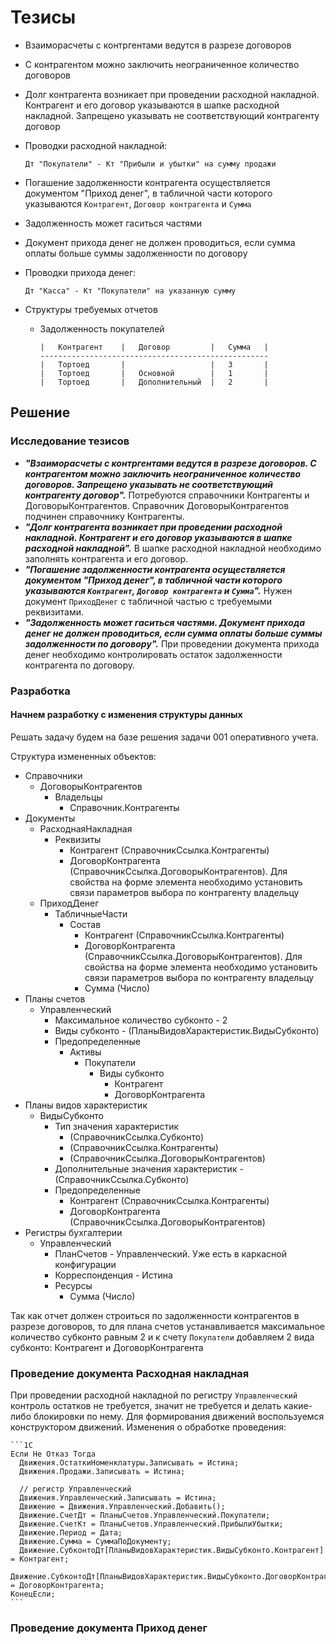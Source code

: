 # Тезисы

* Взаиморасчеты с контргентами ведутся в разрезе договоров
* С контрагентом можно заключить неограниченное количество договоров
* Долг контрагента возникает при проведении расходной накладной. Контрагент и его договор указываются в шапке расходной накладной. Запрещено указывать не соответствующий контрагенту договор
* Проводки расходной накладной:

    ```Text
    Дт "Покупатели" - Кт "Прибыли и убытки" на сумму продажи
    ```

* Погашение задолженности контрагента осуществляется документом "Приход денег", в табличной части которого указываются `Контрагент`, `Договор контрагента` и `Сумма`
* Задолженность может гаситься частями
* Документ прихода денег не должен проводиться, если сумма оплаты больше суммы задолженности по договору
* Проводки прихода денег:

    ```Text
    Дт "Касса" - Кт "Покупатели" на указанную сумму
    ```

* Структуры требуемых отчетов
  * Задолженность покупателей

        |   Контрагент    |   Договор         |   Сумма   |
        ---------------------------------------------------
        |   Тортоед       |                   |   3       |
        |   Тортоед       |   Основной        |   1       |
        |   Тортоед       |   Дополнительный  |   2       |

## Решение

### Исследование тезисов

* ***"Взаиморасчеты с контргентами ведутся в разрезе договоров. С контрагентом можно заключить неограниченное количество договоров. Запрещено указывать не соответствующий контрагенту договор".*** Потребуются справочники Контрагенты и ДоговорыКонтрагентов. Справочник ДоговорыКонтрагентов подчинен справочнику Контрагенты.
* ***"Долг контрагента возникает при проведении расходной накладной. Контрагент и его договор указываются в шапке расходной накладной".*** В шапке расходной накладной необходимо заполнять контрагента и его договор.
* ***"Погашение задолженности контрагента осуществляется документом "Приход денег", в табличной части которого указываются `Контрагент`, `Договор контрагента` и `Сумма`".*** Нужен документ `ПриходДенег` с табличной частью с требуемыми реквизитами.
* ***"Задолженность может гаситься частями. Документ прихода денег не должен проводиться, если сумма оплаты больше суммы задолженности по договору".*** При проведении документа прихода денег необходимо контролировать остаток задолженности контрагента по договору.

### Разработка

#### Начнем разработку с изменения структуры данных

Решать задачу будем на базе решения задачи 001 оперативного учета.

Структура измененных объектов:

* Справочники
  * ДоговорыКонтрагентов
    * Владельцы
      * Справочник.Контрагенты
* Документы
  * РасходнаяНакладная
    * Реквизиты
      * Контрагент (СправочникСсылка.Контрагенты)
      * ДоговорКонтрагента (СправочникСсылка.ДоговорыКонтрагентов). Для свойства на форме элемента необходимо установить связи параметров выбора по контрагенту владельцу
  * ПриходДенег
    * ТабличныеЧасти
      * Состав
        * Контрагент (СправочникСсылка.Контрагенты)
        * ДоговорКонтрагента (СправочникСсылка.ДоговорыКонтрагентов). Для свойства на форме элемента необходимо установить связи параметров выбора по контрагенту владельцу
        * Сумма (Число)
* Планы счетов
  * Управленческий
    * Максимальное количество субконто - 2
    * Виды субконто - (ПланыВидовХарактеристик.ВидыСубконто)
    * Предопределенные
      * Активы
        * Покупатели
          * Виды субконто
            * Контрагент
            * ДоговорКонтрагента
* Планы видов характеристик
  * ВидыСубконто
    * Тип значения характеристик
      * (СправочникСсылка.Субконто)
      * (СправочникСсылка.Контрагенты)
      * (СправочникСсылка.ДоговорыКонтрагентов)
    * Дополнительные значения характеристик - (СправочникСсылка.Субконто)
    * Предопределенные
      * Контрагент (СправочникСсылка.Контрагенты)
      * ДоговорКонтрагента (СправочникСсылка.ДоговорыКонтрагентов)
* Регистры бухгалтерии
  * Управленческий
    * ПланСчетов - Управленческий. Уже есть в каркасной конфигурации
    * Корреспонденция - Истина
    * Ресурсы
      * Сумма (Число)

Так как отчет должен строиться по задолженности контрагентов в разрезе договоров, то для плана счетов устанавливается максимальное количество субконто равным 2 и к счету `Покупатели` добавляем 2 вида субконто: Контрагент и ДоговорКонтрагента

### Проведение документа Расходная накладная

При проведении расходной накладной по регистру `Управленческий` контроль остатков не требуется, значит не требуется и делать какие-либо блокировки по нему. Для формирования движений воспользуемся конструктором движений. Изменения о обработке проведения:

    ```1С
    Если Не Отказ Тогда
      Движения.ОстаткиНоменклатуры.Записывать = Истина;
      Движения.Продажи.Записывать = Истина;

      // регистр Управленческий 
      Движения.Управленческий.Записывать = Истина;
      Движение = Движения.Управленческий.Добавить();
      Движение.СчетДт = ПланыСчетов.Управленческий.Покупатели;
      Движение.СчетКт = ПланыСчетов.Управленческий.ПрибылиУбытки;
      Движение.Период = Дата;
      Движение.Сумма = СуммаПоДокументу;
      Движение.СубконтоДт[ПланыВидовХарактеристик.ВидыСубконто.Контрагент] = Контрагент;
      Движение.СубконтоДт[ПланыВидовХарактеристик.ВидыСубконто.ДоговорКонтрагента] = ДоговорКонтрагента;
    КонецЕсли;
    ```

### Проведение документа Приход денег

